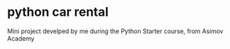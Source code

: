 # python car rental
 Mini project develped by me during the Python Starter course, from Asimov Academy
